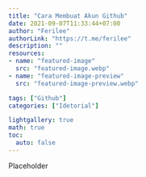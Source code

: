 ```yaml
---
title: "Cara Membuat Akun Github"
date: 2021-09-07T11:33:44+07:00
author: "Ferilee"
authorLink: "https://t.me/ferilee"
description: ""
resources:
- name: "featured-image"
  src: "featured-image.webp"
- name: "featured-image-preview"
  src: "featured-image-preview.webp"

tags: ["Github"]
categories: ["Idetorial"]

lightgallery: true
math: true
toc:
  auto: false
---
```


Placeholder
